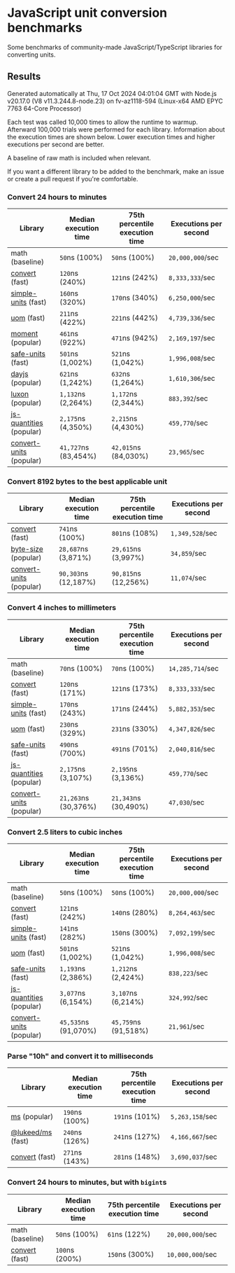 # JavaScript unit conversion benchmarks

Some benchmarks of community-made JavaScript/TypeScript libraries for converting units.

## Results

<!-- beginblock(results) -->

Generated automatically at Thu, 17 Oct 2024 04:01:04 GMT with Node.js v20.17.0 (V8 v11.3.244.8-node.23) on fv-az1118-594 (Linux-x64 AMD EPYC 7763 64-Core Processor)

Each test was called 10,000 times to allow the runtime to warmup.
Afterward 100,000 trials were performed for each library.
Information about the execution times are shown below.
Lower execution times and higher executions per second are better.

A baseline of raw math is included when relevant.

If you want a different library to be added to the benchmark, make an issue or create a pull request if you're comfortable.

### Convert 24 hours to minutes

| Library                                                            | Median execution time | 75th percentile execution time | Executions per second |
| ------------------------------------------------------------------ | --------------------- | ------------------------------ | --------------------- |
| math (baseline)                                                    | `50`ns (100%)         | `50`ns (100%)                  | `20,000,000`/sec      |
| [convert](https://npmjs.com/package/convert) (fast)                | `120`ns (240%)        | `121`ns (242%)                 | `8,333,333`/sec       |
| [simple-units](https://npmjs.com/package/simple-units) (fast)      | `160`ns (320%)        | `170`ns (340%)                 | `6,250,000`/sec       |
| [uom](https://npmjs.com/package/uom) (fast)                        | `211`ns (422%)        | `221`ns (442%)                 | `4,739,336`/sec       |
| [moment](https://npmjs.com/package/moment) (popular)               | `461`ns (922%)        | `471`ns (942%)                 | `2,169,197`/sec       |
| [safe-units](https://npmjs.com/package/safe-units) (fast)          | `501`ns (1,002%)      | `521`ns (1,042%)               | `1,996,008`/sec       |
| [dayjs](https://npmjs.com/package/dayjs) (popular)                 | `621`ns (1,242%)      | `632`ns (1,264%)               | `1,610,306`/sec       |
| [luxon](https://npmjs.com/package/luxon) (popular)                 | `1,132`ns (2,264%)    | `1,172`ns (2,344%)             | `883,392`/sec         |
| [js-quantities](https://npmjs.com/package/js-quantities) (popular) | `2,175`ns (4,350%)    | `2,215`ns (4,430%)             | `459,770`/sec         |
| [convert-units](https://npmjs.com/package/convert-units) (popular) | `41,727`ns (83,454%)  | `42,015`ns (84,030%)           | `23,965`/sec          |

### Convert 8192 bytes to the best applicable unit

| Library                                                            | Median execution time | 75th percentile execution time | Executions per second |
| ------------------------------------------------------------------ | --------------------- | ------------------------------ | --------------------- |
| [convert](https://npmjs.com/package/convert) (fast)                | `741`ns (100%)        | `801`ns (108%)                 | `1,349,528`/sec       |
| [byte-size](https://npmjs.com/package/byte-size) (popular)         | `28,687`ns (3,871%)   | `29,615`ns (3,997%)            | `34,859`/sec          |
| [convert-units](https://npmjs.com/package/convert-units) (popular) | `90,303`ns (12,187%)  | `90,815`ns (12,256%)           | `11,074`/sec          |

### Convert 4 inches to millimeters

| Library                                                            | Median execution time | 75th percentile execution time | Executions per second |
| ------------------------------------------------------------------ | --------------------- | ------------------------------ | --------------------- |
| math (baseline)                                                    | `70`ns (100%)         | `70`ns (100%)                  | `14,285,714`/sec      |
| [convert](https://npmjs.com/package/convert) (fast)                | `120`ns (171%)        | `121`ns (173%)                 | `8,333,333`/sec       |
| [simple-units](https://npmjs.com/package/simple-units) (fast)      | `170`ns (243%)        | `171`ns (244%)                 | `5,882,353`/sec       |
| [uom](https://npmjs.com/package/uom) (fast)                        | `230`ns (329%)        | `231`ns (330%)                 | `4,347,826`/sec       |
| [safe-units](https://npmjs.com/package/safe-units) (fast)          | `490`ns (700%)        | `491`ns (701%)                 | `2,040,816`/sec       |
| [js-quantities](https://npmjs.com/package/js-quantities) (popular) | `2,175`ns (3,107%)    | `2,195`ns (3,136%)             | `459,770`/sec         |
| [convert-units](https://npmjs.com/package/convert-units) (popular) | `21,263`ns (30,376%)  | `21,343`ns (30,490%)           | `47,030`/sec          |

### Convert 2.5 liters to cubic inches

| Library                                                            | Median execution time | 75th percentile execution time | Executions per second |
| ------------------------------------------------------------------ | --------------------- | ------------------------------ | --------------------- |
| math (baseline)                                                    | `50`ns (100%)         | `50`ns (100%)                  | `20,000,000`/sec      |
| [convert](https://npmjs.com/package/convert) (fast)                | `121`ns (242%)        | `140`ns (280%)                 | `8,264,463`/sec       |
| [simple-units](https://npmjs.com/package/simple-units) (fast)      | `141`ns (282%)        | `150`ns (300%)                 | `7,092,199`/sec       |
| [uom](https://npmjs.com/package/uom) (fast)                        | `501`ns (1,002%)      | `521`ns (1,042%)               | `1,996,008`/sec       |
| [safe-units](https://npmjs.com/package/safe-units) (fast)          | `1,193`ns (2,386%)    | `1,212`ns (2,424%)             | `838,223`/sec         |
| [js-quantities](https://npmjs.com/package/js-quantities) (popular) | `3,077`ns (6,154%)    | `3,107`ns (6,214%)             | `324,992`/sec         |
| [convert-units](https://npmjs.com/package/convert-units) (popular) | `45,535`ns (91,070%)  | `45,759`ns (91,518%)           | `21,961`/sec          |

### Parse "10h" and convert it to milliseconds

| Library                                                   | Median execution time | 75th percentile execution time | Executions per second |
| --------------------------------------------------------- | --------------------- | ------------------------------ | --------------------- |
| [ms](https://npmjs.com/package/ms) (popular)              | `190`ns (100%)        | `191`ns (101%)                 | `5,263,158`/sec       |
| [@lukeed/ms](https://npmjs.com/package/@lukeed/ms) (fast) | `240`ns (126%)        | `241`ns (127%)                 | `4,166,667`/sec       |
| [convert](https://npmjs.com/package/convert) (fast)       | `271`ns (143%)        | `281`ns (148%)                 | `3,690,037`/sec       |

### Convert 24 hours to minutes, but with `bigint`s

| Library                                             | Median execution time | 75th percentile execution time | Executions per second |
| --------------------------------------------------- | --------------------- | ------------------------------ | --------------------- |
| math (baseline)                                     | `50`ns (100%)         | `61`ns (122%)                  | `20,000,000`/sec      |
| [convert](https://npmjs.com/package/convert) (fast) | `100`ns (200%)        | `150`ns (300%)                 | `10,000,000`/sec      |

<!-- endblock(results) -->
